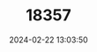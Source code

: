 ---
title: "18357"
category: "Propithecus deckenii"
draft: false
date: 2024-02-22 13:03:50
languages:
  English: ["Decken's Sifaka", "Van der Decken’s Sifaka"]
  French: ["Propithèque de von der Decken"]
  Malagasy: ["Sifaka", "Tsibahaka"]
  German: ["Von der Decken’s Sifaka"]
---
